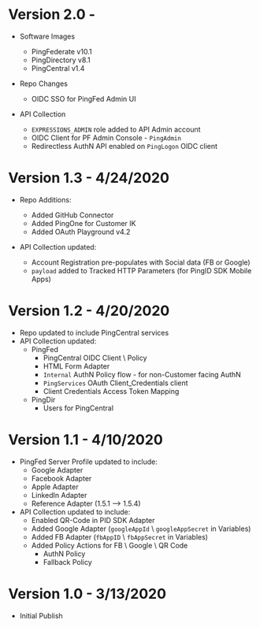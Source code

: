 Version 2.0 - 
=
* Software Images
  * PingFederate v10.1
  * PingDirectory v8.1
  * PingCentral v1.4

* Repo Changes
  * OIDC SSO for PingFed Admin UI

* API Collection
  * `EXPRESSIONS_ADMIN` role added to API Admin account
  * OIDC Client for PF Admin Console - `PingAdmin`
  * Redirectless AuthN API enabled on `PingLogon` OIDC client

Version 1.3 - 4/24/2020
=
* Repo Additions:
  * Added GitHub Connector
  * Added PingOne for Customer IK
  * Added OAuth Playground v4.2

* API Collection updated:
  * Account Registration pre-populates with Social data (FB or Google)
  * `payload` added to Tracked HTTP Parameters (for PingID SDK Mobile Apps)


Version 1.2 - 4/20/2020
=
* Repo updated to include PingCentral services
* API Collection updated:
  * PingFed
    *  PingCentral OIDC Client \ Policy
    * HTML Form Adapter
    * `Internal` AuthN Policy flow - for non-Customer facing AuthN
    * `PingServices` OAuth Client_Credentials client
    * Client Credentials Access Token Mapping
  * PingDir
    * Users for PingCentral

Version 1.1 - 4/10/2020
=
* PingFed Server Profile updated to include:
  * Google Adapter
  * Facebook Adapter
  * Apple Adapter
  * LinkedIn Adapter
  * Reference Adapter (1.5.1 --> 1.5.4)
* API Collection updated to include:
  * Enabled QR-Code in PID SDK Adapter
  * Added Google Adapter (`googleAppId` \ `googleAppSecret` in Variables)
  * Added FB Adapter (`fbAppID` \ `fbAppSecret` in Variables)
  * Added Policy Actions for FB \ Google \ QR Code
    * AuthN Policy
    * Fallback Policy

Version 1.0 - 3/13/2020
=
* Initial Publish